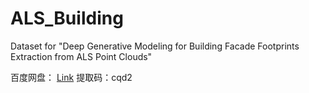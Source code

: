 # ALS_Building

Dataset for "Deep Generative Modeling for Building Facade Footprints Extraction from ALS Point Clouds"

百度网盘： [Link][1]  提取码：cqd2

[1]: https://pan.baidu.com/s/1b86pUEXfn76eU8lKXo6P3A
